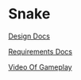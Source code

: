# Snake
<a href = "https://docs.google.com/document/d/1Mi74bAVwFJZADGigfDX-2JQi585i-MYApFeATsv9VsE/edit?usp=sharing">Design Docs </a>

<a href = "https://docs.google.com/document/d/1E1aPyuc8pq1zXroZ-RN5F0cFJnuCDROgWB4yLRKTWwc/edit?usp=sharing">Requirements Docs</a>

<a href = "https://drive.google.com/file/d/1JBWYQuZpp-jmWlxZ37AD_J11Z471KPV5/view?usp=sharing">Video Of Gameplay</a>

